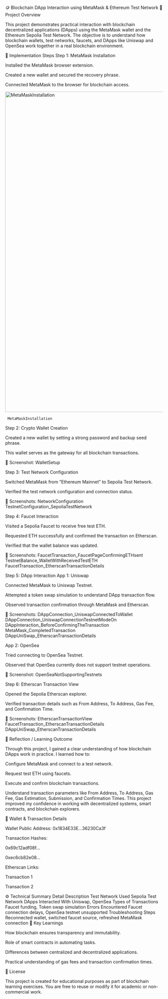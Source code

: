 🪙 Blockchain DApp Interaction using MetaMask & Ethereum Test Network
📘 Project Overview

This project demonstrates practical interaction with blockchain decentralized applications (DApps) using the MetaMask wallet and the Ethereum Sepolia Test Network.
The objective is to understand how blockchain wallets, test networks, faucets, and DApps like Uniswap and OpenSea work together in a real blockchain environment.

🚀 Implementation Steps
Step 1: MetaMask Installation

Installed the MetaMask browser extension.

Created a new wallet and secured the recovery phrase.

Connected MetaMask to the browser for blockchain access.

<img width="1918" height="1023" alt="MetaMaskInstallation" src="https://github.com/user-attachments/assets/b8692c6b-c6f1-4bf1-b752-a666740901dd" />


     MetaMaskInstallation

Step 2: Crypto Wallet Creation

Created a new wallet by setting a strong password and backup seed phrase.

This wallet serves as the gateway for all blockchain transactions.

📸 Screenshot: WalletSetup

Step 3: Test Network Configuration

Switched MetaMask from “Ethereum Mainnet” to Sepolia Test Network.

Verified the test network configuration and connection status.

📸 Screenshots:
NetworkConfiguration
TestnetConfiguration_SepoliaTestNetwork

Step 4: Faucet Interaction

Visited a Sepolia Faucet to receive free test ETH.

Requested ETH successfully and confirmed the transaction on Etherscan.

Verified that the wallet balance was updated.

📸 Screenshots:
FaucetTransaction_FaucetPageConfirmingETHsent
TestnetBalance_WalletWithReceivedTestETH
FaucetTransaction_EtherscanTransactionDetails

Step 5: DApp Interaction
App 1: Uniswap

Connected MetaMask to Uniswap Testnet.

Attempted a token swap simulation to understand DApp transaction flow.

Observed transaction confirmation through MetaMask and Etherscan.

📸 Screenshots:
DAppConnection_UniswapConnectedToWallet
DAppConnection_UniswapConnectionTestnetModeOn
DAppInteraction_BeforeConfirmingTheTransaction
MetaMask_CompletedTransaction
DAppUniSwap_EtherscanTransactionDetails

App 2: OpenSea

Tried connecting to OpenSea Testnet.

Observed that OpenSea currently does not support testnet operations.

📸 Screenshot:
OpenSeaNotSupportingTestnets

Step 6: Etherscan Transaction View

Opened the Sepolia Etherscan explorer.

Verified transaction details such as From Address, To Address, Gas Fee, and Confirmation Time.

📸 Screenshots:
EtherscanTransactionView
FaucetTransaction_EtherscanTransactionDetails
DAppUniSwap_EtherscanTransactionDetails

📄 Reflection / Learning Outcome

Through this project, I gained a clear understanding of how blockchain DApps work in practice. I learned how to:

Configure MetaMask and connect to a test network.

Request test ETH using faucets.

Execute and confirm blockchain transactions.

Understand transaction parameters like From Address, To Address, Gas Fee, Gas Estimation, Submission, and Confirmation Times.
This project improved my confidence in working with decentralized systems, smart contracts, and blockchain explorers.

🔗 Wallet & Transaction Details

Wallet Public Address:
0x1834E33E...36230Ca3f

Transaction Hashes:

0x69c12adf08f...

0xec6cb82e08...

Etherscan Links:

Transaction 1

Transaction 2

⚙️ Technical Summary
Detail	Description
Test Network Used	Sepolia Test Network
DApps Interacted With	Uniswap, OpenSea
Types of Transactions	Faucet funding, Token swap simulation
Errors Encountered	Faucet connection delays, OpenSea testnet unsupported
Troubleshooting Steps	Reconnected wallet, switched faucet source, refreshed MetaMask connection
🧠 Key Learnings

How blockchain ensures transparency and immutability.

Role of smart contracts in automating tasks.

Differences between centralized and decentralized applications.

Practical understanding of gas fees and transaction confirmation times.

🧾 License

This project is created for educational purposes as part of blockchain learning exercises.
You are free to reuse or modify it for academic or non-commercial work.
